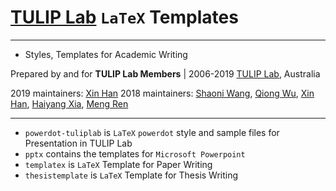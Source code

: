 # [TULIP Lab](http://www.tulip.org.au) `LaTeX` Templates

---
- Styles, Templates for Academic Writing

Prepared by and for 
**TULIP Lab Members** |
2006-2019 [TULIP Lab](http://www.tulip.org.au), Australia

2019 maintainers: [Xin Han](https://github.com/xhan97)
2018 maintainers: [Shaoni Wang](https://github.com/ShaoniWang), [Qiong Wu](https://github.com/qwutulip), [Xin Han](https://github.com/xhan97), [Haiyang Xia](https://github.com/haiyangxia), [Meng Ren](https://github.com/MRen23)

---

* `powerdot-tuliplab` is `LaTeX` `powerdot` style and sample files for Presentation in TULIP Lab
* `pptx` contains the templates for `Microsoft Powerpoint`
* `templatex` is `LaTeX` Template for Paper Writing
* `thesistemplate` is `LaTeX` Template for Thesis Writing
